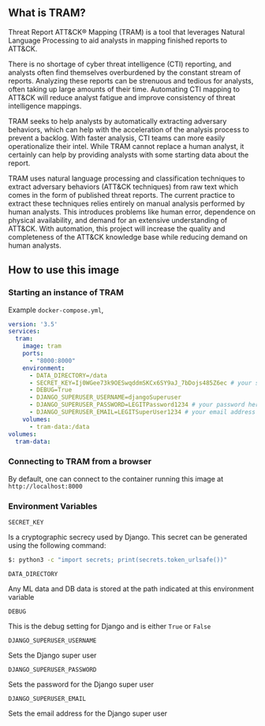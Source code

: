 ## What is TRAM?

Threat Report ATT&CK® Mapping (TRAM) is a tool that leverages Natural Language Processing to aid analysts in mapping finished reports to ATT&CK.

There is no shortage of cyber threat intelligence (CTI) reporting, and analysts often find themselves overburdened by the constant stream of reports. Analyzing these reports can be strenuous and tedious for analysts, often taking up large amounts of their time. Automating CTI mapping to ATT&CK will reduce analyst fatigue and improve consistency of threat intelligence mappings.

TRAM seeks to help analysts by automatically extracting adversary behaviors, which can help with the acceleration of the analysis process to prevent a backlog. With faster analysis, CTI teams can more easily operationalize their intel. While TRAM cannot replace a human analyst, it certainly can help by providing analysts with some starting data about the report.

TRAM uses natural language processing and classification techniques to extract adversary behaviors (ATT&CK techniques) from raw text which comes in the form of published threat reports. The current practice to extract these techniques relies entirely on manual analysis performed by human analysts.
This introduces problems like human error, dependence on physical availability, and demand for an extensive understanding of ATT&CK. With automation, this project will increase the quality and completeness of the ATT&CK knowledge base while reducing demand on human analysts.

## How to use this image

### Starting an instance of TRAM

Example `docker-compose.yml`,

```yaml
version: '3.5'
services:
  tram:
    image: tram
    ports:
      - "8000:8000"
    environment:
      - DATA_DIRECTORY=/data
      - SECRET_KEY=Ij0WGee73k9OESwqddmSKCx6SY9aJ_7bDojs485Z6ec # your secret key here
      - DEBUG=True
      - DJANGO_SUPERUSER_USERNAME=djangoSuperuser
      - DJANGO_SUPERUSER_PASSWORD=LEGITPassword1234 # your password here
      - DJANGO_SUPERUSER_EMAIL=LEGITSuperUser1234 # your email address here
    volumes:
      - tram-data:/data
volumes:
  tram-data:
```

### Connecting to TRAM from a browser

By default, one can connect to the container running this image at `http://localhost:8000`

### Environment Variables

`SECRET_KEY`

Is a cryptographic secrecy used by Django. This secret can be generated using the following command:

```bash
$: python3 -c "import secrets; print(secrets.token_urlsafe())"
```

`DATA_DIRECTORY`

Any ML data and DB data is stored at the path indicated at this environment variable

`DEBUG`

This is the debug setting for Django and is either `True` or `False`

`DJANGO_SUPERUSER_USERNAME`

Sets the Django super user

`DJANGO_SUPERUSER_PASSWORD`

Sets the password for the Django super user

`DJANGO_SUPERUSER_EMAIL`

Sets the email address for the Django super user
